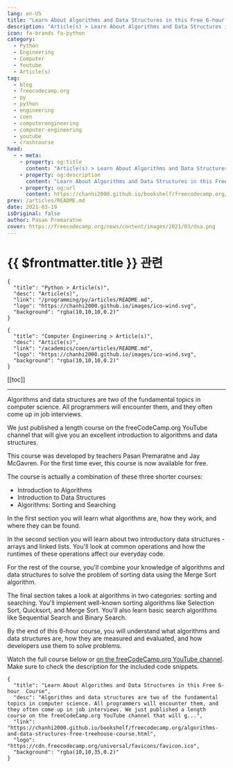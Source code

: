 ```yaml
---
lang: en-US
title: "Learn About Algorithms and Data Structures in this Free 6-hour  Course"
description: "Article(s) > Learn About Algorithms and Data Structures in this Free 6-hour  Course"
icon: fa-brands fa-python
category:
  - Python
  - Engineering
  - Computer
  - Youtube
  - Article(s)
tag:
  - blog
  - freecodecamp.org
  - py
  - python
  - engineering
  - coen
  - computerengineering
  - computer-engineering
  - youtube
  - crashcourse
head:
  - - meta:
    - property: og:title
      content: "Article(s) > Learn About Algorithms and Data Structures in this Free 6-hour  Course"
    - property: og:description
      content: "Learn About Algorithms and Data Structures in this Free 6-hour  Course"
    - property: og:url
      content: https://chanhi2000.github.io/bookshelf/freecodecamp.org/algorithms-and-data-structures-free-treehouse-course.html
prev: /articles/README.md
date: 2021-03-19
isOriginal: false
author: Pasan Premaratne
cover: https://freecodecamp.org/news/content/images/2021/03/dsa.png
---
```


# {{ $frontmatter.title }} 관련

```component VPCard
{
  "title": "Python > Article(s)",
  "desc": "Article(s)",
  "link": "/programming/py/articles/README.md",
  "logo": "https://chanhi2000.github.io/images/ico-wind.svg",
  "background": "rgba(10,10,10,0.2)"
}
```

```component VPCard
{
  "title": "Computer Engineering > Article(s)",
  "desc": "Article(s)",
  "link": "/academics/coen/articles/README.md",
  "logo": "https://chanhi2000.github.io/images/ico-wind.svg",
  "background": "rgba(10,10,10,0.2)"
}
```

[[toc]]

---

<SiteInfo
  name="Learn About Algorithms and Data Structures in this Free 6-hour  Course"
  desc="Algorithms and data structures are two of the fundamental topics in computer science. All programmers will encounter them, and they often come up in job interviews. We just published a length course on the freeCodeCamp.org YouTube channel that will g..."
  url="https://freecodecamp.org/news/algorithms-and-data-structures-free-treehouse-course"
  logo="https://cdn.freecodecamp.org/universal/favicons/favicon.ico"
  preview="https://freecodecamp.org/news/content/images/2021/03/dsa.png"/>

Algorithms and data structures are two of the fundamental topics in computer science. All programmers will encounter them, and they often come up in job interviews.

We just published a length course on the freeCodeCamp.org YouTube channel that will give you an excellent introduction to algorithms and data structures.

This course was developed by teachers Pasan Premaratne and Jay McGavren. For the first time ever, this course is now available for free.

The course is actually a combination of these three shorter courses:

- Introduction to Algorithms
- Introduction to Data Structures
- Algorithms: Sorting and Searching

In the first section you will learn what algorithms are, how they work, and where they can be found.

In the second section you will learn about two introductory data structures - arrays and linked lists. You'll look at common operations and how the runtimes of these operations affect our everyday code.

For the rest of the course, you'll combine your knowledge of algorithms and data structures to solve the problem of sorting data using the Merge Sort algorithm.

The final section takes a look at algorithms in two categories: sorting and searching. You'll implement well-known sorting algorithms like Selection Sort, Quicksort, and Merge Sort. You'll also learn basic search algorithms like Sequential Search and Binary Search.

By the end of this 6-hour course, you will understand what algorithms and data structures are, how they are measured and evaluated, and how developers use them to solve problems.

Watch the full course below or [<FontIcon icon="fa-brands fa-youtube"/>on the freeCodeCamp.org YouTube channel](https://youtu.be/8hly31xKli0). Make sure to check the description for the included code snippets.

<VidStack src="youtube/8hly31xKli0" />

<!-- TODO: add ARTICLE CARD -->
```component VPCard
{
  "title": "Learn About Algorithms and Data Structures in this Free 6-hour  Course",
  "desc": "Algorithms and data structures are two of the fundamental topics in computer science. All programmers will encounter them, and they often come up in job interviews. We just published a length course on the freeCodeCamp.org YouTube channel that will g...",
  "link": "https://chanhi2000.github.io/bookshelf/freecodecamp.org/algorithms-and-data-structures-free-treehouse-course.html",
  "logo": "https://cdn.freecodecamp.org/universal/favicons/favicon.ico",
  "background": "rgba(10,10,35,0.2)"
}
```

